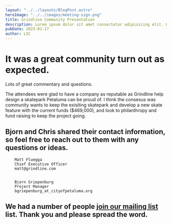 ```yaml
---
layout: "../../layouts/BlogPost.astro"
heroImage: "../../images/meeting-sign.png"
title: Grindline Community Presentation
description: Lorem ipsum dolor sit amet consectetur adipisicing elit. Quisquam voluptate, quae, quod, voluptates quibusdam voluptatibus quidem voluptatum quos quia quas nesciunt. Quisquam, quae. Quisquam, quae. Quisquam, quae. Quisquam, quae.
pubDate: 2023-01-17
author: LSC
---
```

# It was a great community turn out as expected. 
Lots of great commentary and questions. 


The attendees were glad to have a company as reputable as Grindline help design a skatepark Petaluma can be proud of. I think the consesus was community wants to keep the exisiting skatepark and develop a new skate feature with the current funds ($469,000), and look to philanthropy and fund raising to keep the project going. 



## Bjorn and Chris shared their contact information, so feel free to reach out to them with any questions or ideas.

<card>

        Matt Fluegga
        Chief Executive Officer
        matt@grindline.com


        Bjorn Griepenburg 
        Project Manager 
        bgriepenburg_at_cityofpetaluma.org
        
</card>


## We had a number of people [join our mailing list](../index.html#aboveFold) list. Thank you and please spread the word. 
